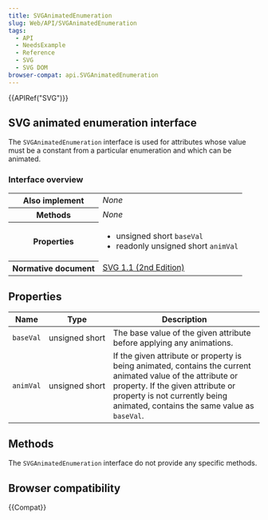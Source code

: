 ```yaml
---
title: SVGAnimatedEnumeration
slug: Web/API/SVGAnimatedEnumeration
tags:
  - API
  - NeedsExample
  - Reference
  - SVG
  - SVG DOM
browser-compat: api.SVGAnimatedEnumeration
---
```

{{APIRef("SVG")}}

## SVG animated enumeration interface

The `SVGAnimatedEnumeration` interface is used for attributes whose value must be a constant from a particular enumeration and which can be animated.

### Interface overview

<table class="standard-table">
  <tbody>
    <tr>
      <th scope="row">Also implement</th>
      <td><em>None</em></td>
    </tr>
    <tr>
      <th scope="row">Methods</th>
      <td><em>None</em></td>
    </tr>
    <tr>
      <th scope="row">Properties</th>
      <td>
        <ul>
          <li>unsigned short <code>baseVal</code></li>
          <li>readonly unsigned short <code>animVal</code></li>
        </ul>
      </td>
    </tr>
    <tr>
      <th scope="row">Normative document</th>
      <td>
        <a
          href="https://www.w3.org/TR/SVG11/types.html#InterfaceSVGAnimatedEnumeration"
          >SVG 1.1 (2nd Edition)</a
        >
      </td>
    </tr>
  </tbody>
</table>

## Properties

| Name      | Type           | Description                                                                                                                                                                                                                       |
| --------- | -------------- | --------------------------------------------------------------------------------------------------------------------------------------------------------------------------------------------------------------------------------- |
| `baseVal` | unsigned short | The base value of the given attribute before applying any animations.                                                                                                                                                             |
| `animVal` | unsigned short | If the given attribute or property is being animated, contains the current animated value of the attribute or property. If the given attribute or property is not currently being animated, contains the same value as `baseVal`. |

## Methods

The `SVGAnimatedEnumeration` interface do not provide any specific methods.

## Browser compatibility

{{Compat}}
